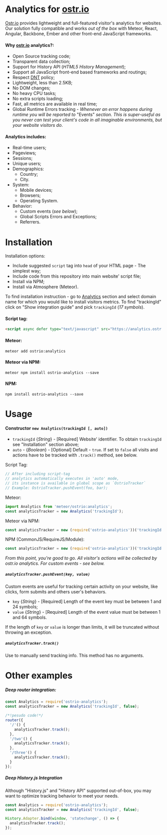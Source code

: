 Analytics for [ostr.io](https://ostr.io)
=======

[Ostr.io](https://ostr.io) provides lightweight and full-featured visitor's analytics for websites. Our solution fully compatible and works *out of the box* with Meteor, React, Angular, Backbone, Ember and other front-end JavaScript frameworks.

#### Why [ostr.io](https://ostr.io) analytics?:
  - Open Source tracking code;
  - Transparent data collection;
  - Support for History API (*HTML5 History Management*);
  - Support all JavaScript front-end based frameworks and routings;
  - Respect [DNT](https://en.wikipedia.org/wiki/Do_Not_Track) policy;
  - Lightweight, less than 2.5KB;
  - No DOM changes;
  - No heavy CPU tasks;
  - No extra scripts loading;
  - Fast, all metrics are available in real time;
  - Global Runtime Errors tracking - *Whenever an error happens during runtime you will be reported to* "Events" *section. This is super-useful as you never can test your client's code in all imaginable environments, but your website visitors do*.

#### Analytics includes:
  - Real-time users;
  - Pageviews;
  - Sessions;
  - Unique users;
  - Demographics:
    - Country;
    - City.
  - System:
    - Mobile devices;
    - Browsers;
    - Operating System.
  - Behavior:
    - Custom events (*see below*);
    - Global Scripts Errors and Exceptions;
    - Referrers.

Installation
=======
Installation options:
 - Include suggested `script` tag into `head` of your HTML page - The simplest way;
 - Include code from this repository into main website' script file;
 - Install via NPM;
 - Install via Atmosphere (Meteor).

To find installation instruction - go to [Analytics](https://ostr.io/service/analytics) section and select domain name for which you would like to install visitors metrics. To find "trackingId" click on "Show integration guide" and pick `trackingId` (*17 symbols*).

#### Script tag:
```html
<script async defer type="text/javascript" src="https://analytics.ostr.io/trackingId.js"></script>
```

#### Meteor:
```shell
meteor add ostrio:analytics
```

#### Meteor via NPM:
```shell
meteor npm install ostrio-analytics --save
```

#### NPM:
```shell
npm install ostrio-analytics --save
```

Usage
=======

#### Constructor `new Analytics(trackingId [, auto])`
 - `trackingId` {*String*} - [Required] Website' identifier. To obtain `trackingId` see "Installation" section above;
 - `auto` - {*Boolean*} - [Optional] Default - `true`. If set to `false` all visits and actions have to be tracked with `.track()` method, see below.

Script Tag:
```js
// After including script-tag
// analytics automatically executes in 'auto' mode,
// its instance is available in global scope as `OstrioTracker`
// Example: OstrioTracker.pushEvent(foo, bar);
```

Meteor:
```jsx
import Analytics from 'meteor/ostrio:analytics';
const analyticsTracker = new Analytics('trackingId');
```

Meteor via NPM:
```jsx
const analyticsTracker = new (require('ostrio-analytics'))('trackingId');
```

NPM (CommonJS/RequireJS/Module):
```jsx
const analyticsTracker = new (require('ostrio-analytics'))('trackingId');
```

*From this point, you're good to go. All visitor's actions will be collected by ostr.io analytics. For custom events - see below.*

##### `analyticsTracker.pushEvent(key, value)`
Custom events are useful for tracking certain activity on your website, like clicks, form submits and others user's behaviors.

 - `key` {*String*} - [Required] Length of the event key must be between 1 and 24 symbols;
 - `value` {*String*} - [Required] Length of the event value must be between 1 and 64 symbols.

If the length of `key` or `value` is longer than limits, it will be truncated without throwing an exception.


##### `analyticsTracker.track()`
Use to manually send tracking info. This method has no arguments.

Other examples
=======
##### Deep router integration:
```jsx
const Analytics = require('ostrio-analytics');
const analyticsTracker = new Analytics('trackingId', false);

/*!pesudo code!*/
router({
  '/'() {
    analyticsTracker.track();
  },
  '/two'() {
    analyticsTracker.track();
  },
  '/three'() {
    analyticsTracker.track();
  }
});
```

##### Deep History.js Integration
Although "History.js" and "History API" supported out-of-box, you may want to optimize tracking behavior to meet your needs.
```jsx
const Analytics = require('ostrio-analytics');
const analyticsTracker = new Analytics('trackingId', false);

History.Adapter.bind(window, 'statechange', () => {
  analyticsTracker.track();
});
```
